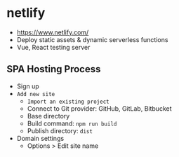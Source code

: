 # netlify
- https://www.netlify.com/
- Deploy static assets & dynamic serverless functions
- Vue, React testing server

## SPA Hosting Process
- Sign up
- `Add new site`
  * `Import an existing project`
  * Connect to Git provider: GitHub, GitLab, Bitbucket
  * Base directory
  * Build command: `npm run build`
  * Publish directory: `dist`
- Domain settings
  * Options > Edit site name
